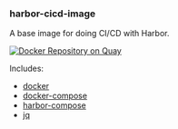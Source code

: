 ### harbor-cicd-image

A base image for doing CI/CD with Harbor.

[![Docker Repository on Quay](https://quay.io/repository/turner/harbor-cicd-image/status "Docker Repository on Quay")](https://quay.io/repository/turner/harbor-cicd-image)

Includes:

- [docker](https://www.docker.com/)
- [docker-compose](https://docs.docker.com/compose/)
- [harbor-compose](https://github.com/turnerlabs/harbor-compose)
- [jq](https://stedolan.github.io/jq/)

